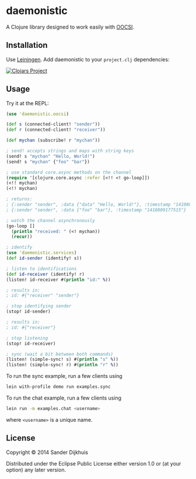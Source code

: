 # daemonistic

A Clojure library designed to work easily with [OOCSI](https://github.com/iddi/oocsi).

## Installation

Use [Leiningen](http://leiningen.org/). Add daemonistic to your `project.clj`
dependencies:

[![Clojars Project](http://clojars.org/daemonistic/latest-version.svg)](http://clojars.org/daemonistic)

## Usage

Try it at the REPL:

```clj
(use 'daemonistic.oocsi)

(def s (connected-client! "sender"))
(def r (connected-client! "receiver"))

(def mychan (subscribe! r "mychan"))

; send! accepts strings and maps with string keys
(send! s "mychan" "Hello, World!")
(send! s "mychan" {"foo" "bar"})

; use standard core.async methods on the channel
(require '[clojure.core.async :refer [<!! <! go-loop]])
(<!! mychan)
(<!! mychan)

; returns:
; {:sender "sender", :data {"data" "Hello, World!"}, :timestamp "1410809172930"}
; {:sender "sender", :data {"foo" "bar"}, :timestamp "1410809177515"}

; watch the channel asynchronously
(go-loop []
  (println "received: " (<! mychan))
  (recur))

; identify
(use 'daemonistic.services)
(def id-sender (identify! s))

; listen to identifications
(def id-receiver (identify! r)
(listen! id-receiver #(println "id:" %))

; results in:
; id: #{"receiver" "sender"}

; stop identifying sender
(stop! id-sender)

; results in:
; id: #{"receiver"}

; stop listening
(stop! id-receiver)

; sync (wait a bit between both commands)
(listen! (simple-sync! s) #(println "s" %))
(listen! (simple-sync! r) #(println "r" %))
```

To run the sync example, run a few clients using

```sh
lein with-profile demo run examples.sync
```

To run the chat example, run a few clients using

```sh
lein run -m examples.chat <username>
```

where `<username>` is a unique name.

## License

Copyright © 2014 Sander Dijkhuis

Distributed under the Eclipse Public License either version 1.0 or (at
your option) any later version.
